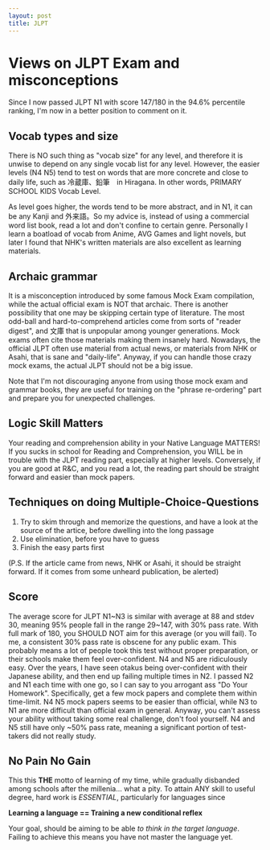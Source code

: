 ```yaml
---
layout: post
title: JLPT
---
```

# Views on JLPT Exam and misconceptions

Since I now passed JLPT N1 with score 147/180 in the 94.6% percentile ranking, I'm now in a better position to comment on it.

## Vocab types and size
There is NO such thing as "vocab size" for any level, and therefore it is unwise to depend on any single vocab list for any level. However, 
the easier levels (N4 N5) tend to test on words that are more concrete and close to daily life, such as 冷蔵庫、鉛筆　in Hiragana. In other words,
PRIMARY SCHOOL KIDS Vocab Level.

As level goes higher, the words tend to be more abstract, and in N1, it can be any Kanji and 外来語。So my advice is, instead of using a 
commercial word list book, read a lot and don't confine to certain genre. Personally I learn a boatload of vocab from Anime, AVG Games 
and light novels, but later I found that NHK's written materials are also excellent as learning materials.

## Archaic grammar
It is a misconception introduced by some famous Mock Exam compilation, while the actual official exam is NOT that archaic. There is another
 possibility that one may be skipping certain type of literature. The most odd-ball and hard-to-comprehend articles come from sorts of "reader digest",
 and 文庫 that is unpopular among younger generations. Mock exams often cite those materials making them insanely hard. Nowadays, the official JLPT
  often use material from actual news, or materials from NHK or Asahi, that is sane and "daily-life". Anyway, if you can handle those crazy
   mock exams, the actual JLPT should not be a big issue.
   
   
   Note that I'm not discouraging anyone from using those mock exam and grammar books, they are useful for training on the "phrase re-ordering"
    part and prepare you for unexpected challenges.
 
## Logic Skill Matters
 Your reading and comprehension ability in your Native Language MATTERS! If you sucks in school for Reading and Comprehension, you WILL be in trouble
  with the JLPT reading part, especially at higher levels. Conversely, if you are good at R&C, and you read a lot, the reading part should be
   straight forward and easier than mock papers.
   
## Techniques on doing Multiple-Choice-Questions
 1. Try to skim through and memorize the questions, and have a look at the source of the artice, before dwelling into the long passage
 2. Use elimination, before you have to guess
 3. Finish the easy parts first
 
 (P.S. If the article came from news, NHK or Asahi, it should be straight forward. If it comes from some unheard publication, be alerted)
 
## Score
 The average score for JLPT N1\~N3 is similar with average at 88 and stdev 30, meaning 95% people fall in the range 29\~147, with 30% pass rate.
 With full mark of 180, you SHOULD NOT aim for this average (or you will fail). To me, a consistent 30% pass rate is obscene for any public exam. This probably
  means a lot of people took this test without proper preparation, or their schools make them feel over-confident. N4 and N5 are ridiculously easy. Over the years, I have seen otakus being over-confident with their Japanese ability, and then end up failing multiple
   times in N2. I passed N2 and N1 each time with one go, so I can say to you arrogant ass "Do Your Homework". Specifically, get a few mock papers and complete them within time-limit. N4 N5 mock papers seems to be easier than official, while N3 to N1 are more difficult than official exam in general. Anyway, you can't assess your ability without taking some real challenge, don't fool yourself.
  N4 and N5 still have only ~50% pass rate, meaning a significant portion of test-takers did not really study.
  
## No Pain No Gain
This this __THE__ motto of learning of my time, while gradually disbanded among schools after the millenia... what a pity.
To attain ANY skill to useful degree, hard work is _ESSENTIAL_, particularly for languages since


__Learning a language == Training a new conditional reflex__


Your goal, should be aiming to be able _to think in the target language_. Failing to achieve this means you have not master the language yet.
